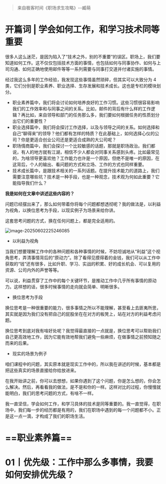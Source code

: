 > 来自极客时间《职场求生攻略》--臧萌

# 开篇词 | 学会如何工作，和学习技术同等重要

很多人这么迷茫，是因为陷入了“技术之外，别的不重要”的误区。职场上，我们要知道如何工作。这不仅仅包括技术方面的事情，也包括如何与同事协作、如何与上司沟通、如何正确地使用邮件等等一系列需要与同事打交道并付诸实施的事情。

经过我这么多年的工作经验，我发现这些事情虽然琐碎，但其实可以大致分为 4 类，它们分别是职业素养、职业选择、生存发展和技术成长。这也是专栏的模块划分。

- 职业素养篇中，我们将会讨论如何培养良好的工作习惯。这些习惯很容易影响我们的工作效率和与同事之间的关系。比如，邮件的背后有什么样的工作逻辑？再比如，来自领导和部门的任务那么多，我们要如何根据任务的性质划分出它们的重要性？
- 职业选择篇中，我们将会探讨工作选择，以及与领导之间的关系。如何选择和自己“聊得来”的领导？他们都有怎样的特质？在此基础上，如何选择心仪的公司？你是更适合创业公司还是更适合成熟的大公司呢？
- 职场情商篇中，我们会探讨一个比较敏感的话题，那就是职场政治。我们都说，有人的地方就有江湖，相信不少人都会对同事关系感到头疼。比如最常见的，为啥领导更喜欢他？工作能力也许是一个原因，但绝不是唯一的原因，在这背后，个人的输出、看问题的方式和立场、工作的方式也同样重要。
- 技术成长篇中，是跟技术相关的一系列话题。在提升技术能力的道路上，我们需要注意哪些坑？技术是一种手段，也是一种观念，技术观为何如此重要？它能指导我们什么？

**我是如何在文章中讲述这些内容的？**

问题已经摆出来了，那么如何带着你将每个问题都想透彻呢？我的做法是，以利益为视角，以换位思考为手段，以现实例子为场景来给你讲。

这套思考问题的方式，换在任何问题上，都是完全适用的。

![image-20250602225246085](https://technotes.oss-cn-shenzhen.aliyuncs.com/2024/202506022253737.png)

- 以利益为视角

当我们想要理解工作中的各种问题和各种事情的时候，不妨坦诚地从“利益”这个视角思考，弄清事情背后的“原动力”。除了看得见摸得着的金钱，我们可以从工作中获取的“钱”还有很多，比如升职、学习、实战的积累、好的成长机会、可以复用的资源、公司内外的声誉等等。

可以说，利益贯穿了工作中的每个关键环节，是推动工作中几乎所有事情的原动力。这样想的话，很多时候事情的走向就会简单、明晰很多。

- 换位思考为手段

换位思考是一种很重要的能力，很多事情之所以不能理解，甚至看上去匪夷所思，其实就是因为我们没有把自己的屁股坐在在对方的板凳上，站在对方的利益考虑问题。

换位思考到底对我有啥好处呢？我觉得最直接的一点就是，换位思考可以帮助我们自己更高效地工作，因为它能有效地帮我们避免一些麻烦，在做事情之前预知随之而来的后果。

- 现实的场景为例子

咱们课程中的问题，其实原本就是现实工作中的，所以我在讲述的时候，基本都是把这些真实的场景直接给你给放进来。

在我开始讲之前，你可以去想想，如果你遇到了这个问题，你是怎么想的，你会怎么解决。然后，再看看我的做法，是不是和你的一样。这样对比的过程，你慢慢就能明白，我们的思考问题的方式，有啥不一样。

我一直坚信，学会如何工作，和学习具体的技术是同等重要的。我一直觉得，在职场中，我们每一步的经历都是有用的，我们在职场中遇到的每一个问题都不小。正是这一点一滴，才构成了我们的职场生活。

# ==职业素养篇==

# 01丨优先级：工作中那么多事情，我要如何安排优先级？













